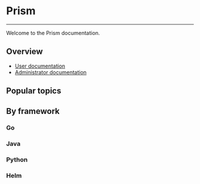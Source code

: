 # Prism

---

Welcome to the Prism documentation.

## Overview

* [User documentation](user-overview)
* [Administrator documentation](admin-overview)

## Popular topics

## By framework

### Go

### Java

### Python

### Helm